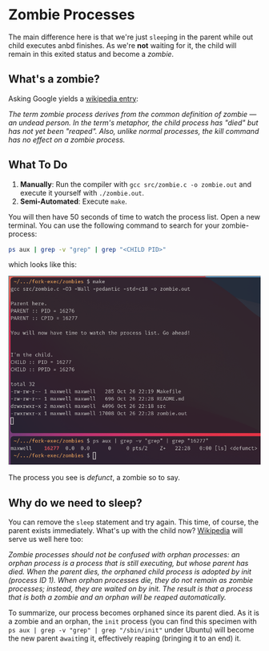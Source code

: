 # Zombie Processes

The main difference here is that we're just `sleep`ing in the parent while out child executes anbd finishes. As we're **not** waiting for it, the child will remain in this exited status and become a _zombie_.

## What's a zombie?

Asking Google yields a [wikipedia entry][zombie_process::wikipedia]:

_The term zombie process derives from the common definition of zombie — an undead person. In the term's metaphor, the child process has "died" but has not yet been "reaped". Also, unlike normal processes, the kill command has no effect on a zombie process._

## What To Do

1. **Manually**: Run the compiler with `gcc src/zombie.c -o zombie.out` and execute it yourself with `./zombie.out`.
2. **Semi-Automated**: Execute `make`.

You will then have 50 seconds of time to watch the process list. Open a new terminal. You can use the following command to search for your zombie-process:

``` BASH
ps aux | grep -v "grep" | grep "<CHILD PID>"
```

which looks like this:

![Fork-Exec-Zombie](../../images/fork_exec_zombie.png)

The process you see is _defunct_, a zombie so to say.

## Why do we need to sleep?

You can remove the `sleep` statement and try again. This time, of course, the parent exists immediately. What's up with the child now? [Wikipedia][zombie_process::wikipedia] will serve us well here too:

_Zombie processes should not be confused with orphan processes: an orphan process is a process that is still executing, but whose parent has died. When the parent dies, the orphaned child process is adopted by init (process ID 1). When orphan processes die, they do not remain as zombie processes; instead, they are waited on by init. The result is that a process that is both a zombie and an orphan will be reaped automatically._

To summarize, our process becomes orphaned since its parent died. As it is a zombie and an orphan, the `init` process (you can find this specimen with `ps aux | grep -v "grep" | grep "/sbin/init"` under Ubuntu) will become the new parent a`wait`ing it, effectively reaping (bringing it to an end) it.

[zombie_process::wikipedia]: https://en.wikipedia.org/wiki/Zombie_process
